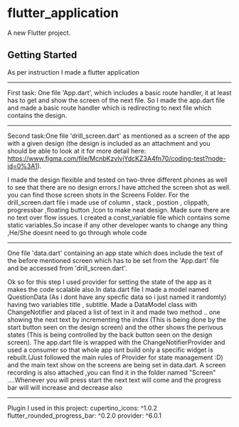# flutter_application

A new Flutter project.

## Getting Started

As per instruction I made a flutter application 

*****************************************
First task: One file 'App.dart', which includes a basic route handler, it at least has to get and show the screen of the next file.
So I made the app.dart file and made a basic route handler which is redirecting to next file which contains the design.

*****************************************
Second task:One file 'drill_screen.dart' as mentioned as a screen of the app with a given design (the design is included as an attachment
and you should be able to look at it for more detail here: https://www.figma.com/file/McnbKzvlvjYdcKZ3A4fn70/coding-test?node-id=0%3A1). 

I made the design flexible and tested on two-three different phones as well to see that there are no design errors.I have attched the screen shot as well.
you can find those screen shots in the Screens Folder.
For the drill_screen.dart file i made use of column , stack , postion , clippath, progressbar ,floating button ,Icon  to make neat design.
Made sure there are no text over flow issues.
I created a const_variable file which contains some static variables.So incase if any other developer wants to change any thing ,He/She doesnt need to go 
through whole code

*******************************************

One file 'data.dart' containing an app state which does include the text of the before mentioned screen which has to be set from the 'App.dart' file and
 be accessed from 'drill_screen.dart'.

Ok so for this step I used provider for setting the state of the app as it makes the code scalable also.In data.dart file I made a model named 
QuestionData (As i dont have any specfic data so i just named it randomly) having two variables title , subtitle.
Made a DataModel class  with ChangeNotifier and placed a list of text in it and made two method .. one showing the next text by incrementing the index (This is being 
done by the start button seen on the design screen) and the  other shows the perivous states (This is being controlled by the back button seen on the design screen).
The app.dart file is wrapped with the ChangeNotifierProvider and used a consumer so that whole app isnt build only a specific widget is rebuilt.(Just followed the main
rules of Provider for state management :D) and the main text show on the screens are being set in data.dart.
A screen recording is also attached ,you can find it in the folder named "Screen" ....Whenever you will press start the next text will come and the progress bar will
will increase and decrease also

*****************************************
Plugin I used in this project:
  cupertino_icons: ^1.0.2
  flutter_rounded_progress_bar: ^0.2.0
  provider: ^6.0.1





